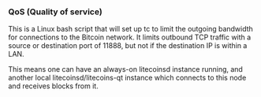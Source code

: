 ### QoS (Quality of service) ###

This is a Linux bash script that will set up tc to limit the outgoing bandwidth for connections to the Bitcoin network. It limits outbound TCP traffic with a source or destination port of 11888, but not if the destination IP is within a LAN.

This means one can have an always-on litecoinsd instance running, and another local litecoinsd/litecoins-qt instance which connects to this node and receives blocks from it.
